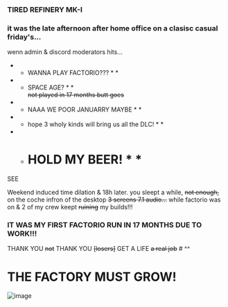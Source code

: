 ### TIRED REFINERY MK-I

### it was the late afternoon after home office on a clasisc casual friday's...
wenn <our> admin & discord moderators hits... 
* * WANNA PLAY FACTORIO??? * *   
* * SPACE AGE? * *  
~~not played in 17 months butt goes~~  
* * NAAA WE POOR JANUARRY MAYBE * *  
* * hope 3 wholy kinds will bring us all the DLC! * *  
* * # HOLD MY BEER! * *  
SEE []()

Weekend induced time dilation & 18h later. you sleept a while, ~~not enough,~~ on the coche infron of the desktop ~~3 screens 7.1 audio...~~ while factorio was on & 2 of my crew keept ~~ruining~~ my builds!!!

### IT WAS MY FIRST FACTORIO RUN IN 17 MONTHS DUE TO WORK!!!
THANK YOU ~~not~~ THANK YOU ~~[losers]~~ GET A LIFE ~~a real job~~ # ^^
# THE FACTORY MUST GROW!

![image](https://github.com/user-attachments/assets/2d351f29-b443-4340-a836-7046b8d92a63)


